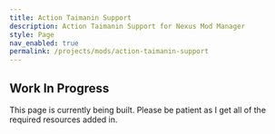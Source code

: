 ```yaml
---
title: Action Taimanin Support
description: Action Taimanin Support for Nexus Mod Manager
style: Page
nav_enabled: true
permalink: /projects/mods/action-taimanin-support
---
```




## Work In Progress

This page is currently being built. Please be patient as I get all of the required resources added in.
